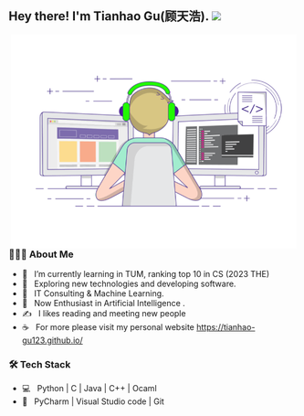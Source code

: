 <h2> Hey there! I'm Tianhao Gu(顾天浩). <img src="https://github.com/souvikguria98/souvikguria98/blob/master/Hi.gif" width="25"></h2>
<img align="right" alt="GIF" src="https://raw.githubusercontent.com/devSouvik/devSouvik/master/gif3.gif" width="500"/>

<h3> 👨🏻‍💻 About Me </h3>

- 🔭 &nbsp; I’m currently learning in TUM, ranking top 10 in CS (2023 THE)
- 🤔 &nbsp; Exploring new technologies and developing software.
- 💼 &nbsp; IT Consulting & Machine Learning.
- 🌱 &nbsp; Now Enthusiast in Artificial Intelligence .
- ✍️ &nbsp; I likes reading and meeting new people
- ☕ &nbsp; For more please visit my personal website https://tianhao-gu123.github.io/

<h3>🛠 Tech Stack</h3>

- 💻 &nbsp; Python | C | Java | C++ | Ocaml 
- 🔧 &nbsp; PyCharm | Visual Studio code | Git



